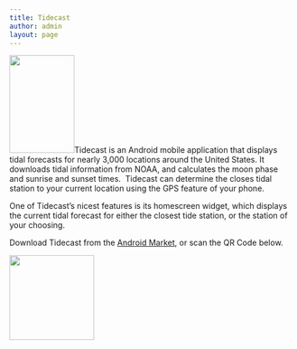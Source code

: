 ```yaml
---
title: Tidecast
author: admin
layout: page
---
```

[<img class="size-full wp-image-487 alignright" title="screenshot-widget" src="http://localhost/cereslogic/wp-content/uploads/2010/12/screenshot-widget.png" alt="" width="115" height="173" />][1]Tidecast is an Android mobile application that displays tidal forecasts for nearly 3,000 locations around the United States. It downloads tidal information from NOAA, and calculates the moon phase and sunrise and sunset times.  Tidecast can determine the closes tidal station to your current location using the GPS feature of your phone.

One of Tidecast&#8217;s nicest features is its homescreen widget, which displays the current tidal forecast for either the closest tide station, or the station of your choosing.

Download Tidecast from the [Android Market][2], or scan the QR Code below.

[<img class="aligncenter size-full wp-image-485" title="tidecast-qr" src="http://localhost/cereslogic/wp-content/uploads/2010/12/tidecast-qr.png" alt="" width="150" height="150" />][3]

 [1]: http://localhost/cereslogic/wp-content/uploads/2010/12/screenshot-widget.png
 [2]: http://market.android.com/search?q=pname:com.cereslogic.tidecast
 [3]: http://localhost/cereslogic/wp-content/uploads/2010/12/tidecast-qr.png